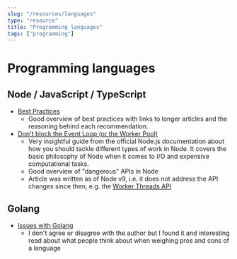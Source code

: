 ```yaml
---
slug: "/resources/languages"
type: "resource"
title: "Programming languages"
tags: ["programming"]
---
```


# Programming languages

## Node / JavaScript / TypeScript

- [Best Practices](https://github.com/goldbergyoni/nodebestpractices)
  - Good overview of best practices with links to longer articles and the reasoning behind each recommendation.
- [Don't block the Event Loop (or the Worker Pool)](https://nodejs.org/en/docs/guides/dont-block-the-event-loop/)
  - Very insightful guide from the official Node.js documentation about how you should tackle different types of work in Node. It covers the basic philosophy of Node when it comes to I/O and expensive computational tasks.
  - Good overview of "dangerous" APIs in Node
  - Article was written as of Node v9, i.e. it does not address the API changes since then, e.g. the [Worker Threads API](https://nodejs.org/api/worker_threads.html)

## Golang

- [Issues with Golang](https://fasterthanli.me/articles/lies-we-tell-ourselves-to-keep-using-golang)
  - I don't agree or disagree with the author but I found it and interesting read about what people think about when weighing pros and cons of a language
